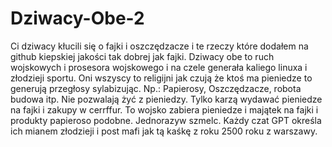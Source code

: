 # Dziwacy-Obe-2
Ci dziwacy kłucili się o fajki i oszczędzacze i te rzeczy które dodałem na github kiepskiej jakości tak dobrej jak fajki. 
Dziwacy obe to ruch wojskowych i prosesora wojskowego i na czele generała kaliego linuxa i złodzieji sportu. Oni wszyscy to religijni jak czują że ktoś ma pieniedze to generują przegłosy sylabizując. Np.: Papierosy, Oszczędzacze, robota budowa itp. Nie pozwalają żyć z pieniedzy. Tylko karzą wydawać pieniedze na fajki i zakupy w cerrffur. To wojsko zabiera pieniedze i majątek na fajki i produkty papieroso podobne. Jednorazyw szmelc. Każdy czat GPT określa ich mianem złodzieji i post mafi jak tą kaśkę z roku 2500 roku z warszawy.  
